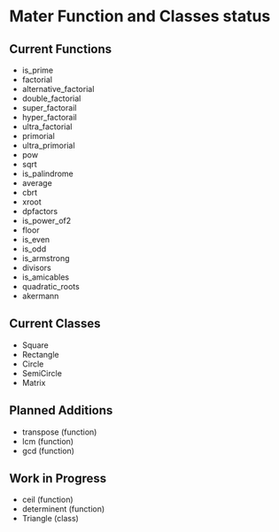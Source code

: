 # Mater Function and Classes status

## Current Functions
-  is_prime
-  factorial
-  alternative_factorial
-  double_factorial
-  super_factorail
-  hyper_factorail
-  ultra_factorial
-  primorial
-  ultra_primorial
-  pow
-  sqrt
-  is_palindrome
-  average
-  cbrt
-  xroot
-  dpfactors
-  is_power_of2
-  floor
-  is_even
-  is_odd
-  is_armstrong
-  divisors
-  is_amicables
-  quadratic_roots
-  akermann

## Current Classes
-  Square
-  Rectangle
-  Circle
-  SemiCircle
-  Matrix

## Planned Additions
-  transpose (function)
-  lcm (function)
-  gcd (function)

## Work in Progress
-  ceil (function)
-  determinent (function)
-  Triangle (class)
